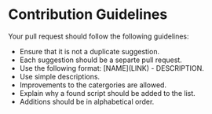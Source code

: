 # Contribution Guidelines

Your pull request should follow the following guidelines:

* Ensure that it is not a duplicate suggestion.
* Each suggestion should be a separte pull request.
* Use the following format: \[NAME\]\(LINK\) - DESCRIPTION.
* Use simple descriptions.
* Improvements to the catergories are allowed.
* Explain why a found script should be added to the list.
* Additions should be in alphabetical order.
